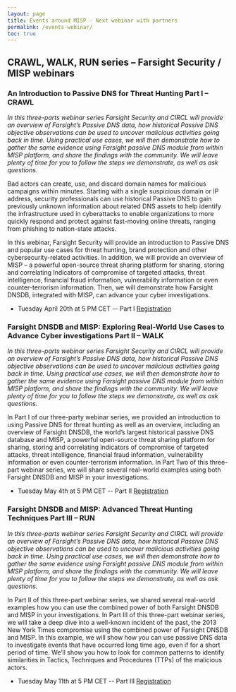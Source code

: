 ```yaml
---
layout: page
title: Events around MISP - Next webinar with partners
permalink: /events-webinar/
toc: true
---
```


## CRAWL, WALK, RUN series – Farsight Security / MISP webinars

### An Introduction to Passive DNS for Threat Hunting Part I – CRAWL

*In this three-parts webinar series Farsight Security and CIRCL will provide an overview of Farsight’s Passive DNS data, how historical Passive DNS objective observations can be used to uncover malicious activities going back in time. Using practical use cases, we will then demonstrate how to gather the same evidence using Farsight passive DNS module from within MISP platform, and share the findings with the community. We will leave plenty of time for you to follow the steps we demonstrate, as well as ask questions.* 

Bad actors can create, use, and discard domain names for malicious campaigns within minutes. Starting with a single suspicious domain or IP address, security professionals can use historical Passive DNS to gain previously unknown information about related DNS assets to help identify the infrastructure used in cyberattacks to enable organizations to more quickly respond and protect against fast-moving online threats, ranging from phishing to nation-state attacks.  

In this webinar, Farsight Security will provide an introduction to Passive DNS and popular use cases for threat hunting, brand protection and other cybersecurity-related activities. In addition, we will provide an overview of MISP – a powerful open-source threat sharing platform for sharing, storing and correlating Indicators of compromise of targeted attacks, threat intelligence, financial fraud information, vulnerability information or even counter-terrorism information. Then, we will demonstrate how Farsight DNSDB, integrated with MISP, can advance your cyber investigations.

- Tuesday April 20th at 5 PM CET -- Part I [Registration](https://www.xing-events.com/PNDLPRV)

### Farsight DNSDB and MISP: Exploring Real-World Use Cases to Advance Cyber investigations Part II – WALK

*In this three-parts webinar series Farsight Security and CIRCL will provide an overview of Farsight’s Passive DNS data, how historical Passive DNS objective observations can be used to uncover malicious activities going back in time. Using practical use cases, we will then demonstrate how to gather the same evidence using Farsight passive DNS module from within MISP platform, and share the findings with the community. We will leave plenty of time for you to follow the steps we demonstrate, as well as ask questions.* 

In Part I of our three-party webinar series, we provided an introduction to using Passive DNS for threat hunting as well as an overview, including an overview of Farsight DNSDB, the world’s largest historical passive DNS database and MISP, a powerful open-source threat sharing platform for sharing, storing and correlating Indicators of compromise of targeted attacks, threat intelligence, financial fraud information, vulnerability information or even counter-terrorism information. In Part Two of this three-part webinar series, we will share several real-world examples using both Farsight DNSDB and MISP in your investigations.

- Tuesday May 4th at 5 PM CET -- Part II [Registration](https://www.xing-events.com/IVMQMBO)

### Farsight DNSDB and MISP: Advanced Threat Hunting Techniques Part III – RUN

*In this three-parts webinar series Farsight Security and CIRCL will provide an overview of Farsight’s Passive DNS data, how historical Passive DNS objective observations can be used to uncover malicious activities going back in time. Using practical use cases, we will then demonstrate how to gather the same evidence using Farsight passive DNS module from within MISP platform, and share the findings with the community. We will leave plenty of time for you to follow the steps we demonstrate, as well as ask questions.*  

In Part II of this three-part webinar series, we shared several real-world examples how you can use the combined power of both Farsight DNSDB and MISP in your investigations.
In Part III of this three-part webinar series, we will take a deep dive into a well-known incident of the past, the 2013 New York Times compromise using the combined power of Farsight DNSDB and MISP. In this example, we will show how you can use passive DNS data to investigate events that have occurred long time ago, even if for a short period of time. We’ll show you how to look for common patterns to identify similarities in Tactics, Techniques and Procedures (TTPs) of the malicious actors.

- Tuesday May 11th at 5 PM CET -- Part III [Registration](https://www.xing-events.com/HFSGMRH)
